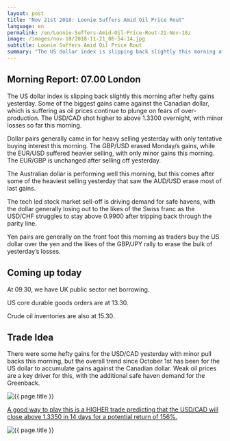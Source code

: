 ```yaml
---
layout: post
title: "Nov 21st 2018: Loonie Suffers Amid Oil Price Rout"
language: en
permalink: /en/Loonie-Suffers-Amid-Oil-Price-Rout-21-Nov-18/
image: /images/nov-18/2018-11-21_06-54-14.jpg
subtitle: Loonie Suffers Amid Oil Price Rout
summary: "The US dollar index is slipping back slightly this morning after hefty gains yesterday. Some of the biggest gains came against the Canadian dollar, which is suffering as oil prices continue to plunge on fears of over-production"
---
```

## Morning Report: 07.00 London

The US dollar index is slipping back slightly this morning after hefty gains yesterday. Some of the biggest gains came against the Canadian dollar, which is suffering as oil prices continue to plunge on fears of over-production. The USD/CAD shot higher to above 1.3300 overnight, with minor losses so far this morning. 

Dollar pairs generally came in for heavy selling yesterday with only tentative buying interest this morning. The GBP/USD erased Monday/s gains, while the EUR/USD suffered heavier selling, with only minor gains this morning. The EUR/GBP is unchanged after selling off yesterday. 

The Australian dollar is performing well this morning, but this comes after some of the heaviest selling yesterday that saw the AUD/USD erase most of last gains. 

The tech led stock market sell-off is driving demand for safe havens, with the dollar generally losing out to the likes of the Swiss franc as the USD/CHF struggles to stay above 0.9900 after tripping back through the parity line.

Yen pairs are generally on the front foot this morning as traders buy the US dollar over the yen and the likes of the GBP/JPY rally to erase the bulk of yesterday’s losses. 

## Coming up today

At 09.30, we have UK public sector net borrowing. 

US core durable goods orders are at 13.30. 

Crude oil inventories are also at 15.30. 

## Trade Idea

There were some hefty gains for the USD/CAD yesterday with minor pull backs this morning, but the overall trend since October 1st has been for the US dollar to accumulate gains against the Canadian dollar. Weak oil prices are a key driver for this, with the additional safe haven demand for the Greenback.

<img class="post-image" src="{{ site.url }}/images/nov-18/2018-11-21_06-54-14.jpg" alt="{{ page.title }}" title="{{ page.title }}">

<a href="%LINK%%?currency=GBP&market=forex&underlying=frxUSDCAD&formname=higherlower&duration_amount=14&duration_units=d&amount=10&amount_type=stake&expiry_type=duration&barrier=1.335" target="_blank">A good way to play this is a HIGHER trade predicting that the USD/CAD will close above 1.3350 in 14 days for a potential return of 156%.</a>

<img class="post-image" src="{{ site.url }}/images/nov-18/2018-11-21_07-09-19.jpg" alt="{{ page.title }}" title="{{ page.title }}">